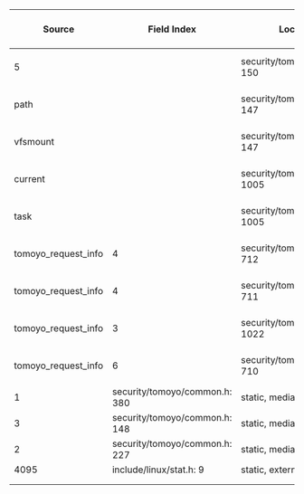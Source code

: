 | Source | Field Index | Location | Label at Source | Label Gap @ Sink | Endorser @ Sink |
| ------ | ----------- | -------- | --------------- | ---------------- | --------------- |
| 5 | | security/tomoyo/tomoyo.c: 150 | operation, static, mediator | purpose, value | E3 |
| path | | security/tomoyo/tomoyo.c: 147 | object, dynamic, external | purpose, source | E4 |
| vfsmount | | security/tomoyo/tomoyo.c: 147 | object, dynamic, external | source | E4 |
| current | | security/tomoyo/util.c: 1005 | subject, dynamic, external | source | E4 |
| task | | security/tomoyo/util.c: 1005 | subject, dynamic, external | | |
| tomoyo_request_info | 4 | security/tomoyo/file.c: 712 | all, dynamic, external | purpose | E4 |
| tomoyo_request_info | 4 | security/tomoyo/file.c: 711 | all, dynamic, external | purpose. value | E3 |
| tomoyo_request_info | 3 | security/tomoyo/util.c: 1022 | subject, dynamic, external | | |
| tomoyo_request_info | 6 | security/tomoyo/file.c: 710 | policy, static, mediator | | |
| 1 | security/tomoyo/common.h: 380 | static, mediator | | |
| 3 | security/tomoyo/common.h: 148 | static, mediator | | |
| 2 | security/tomoyo/common.h: 227 | static, mediator | | |
| 4095 | include/linux/stat.h: 9 | static, external | | |
| | | | | |
| | | | | |